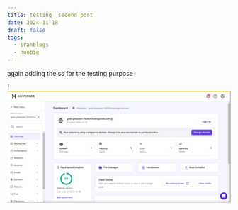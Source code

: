 ```yaml
---
title: testing  second post
date: 2024-11-18
draft: false
tags:
  - irahblogs
  - noobie
---
```

again adding the ss  for the testing purpose

!![Image Description](/images/Pasted%20image%2020241218193934.png)